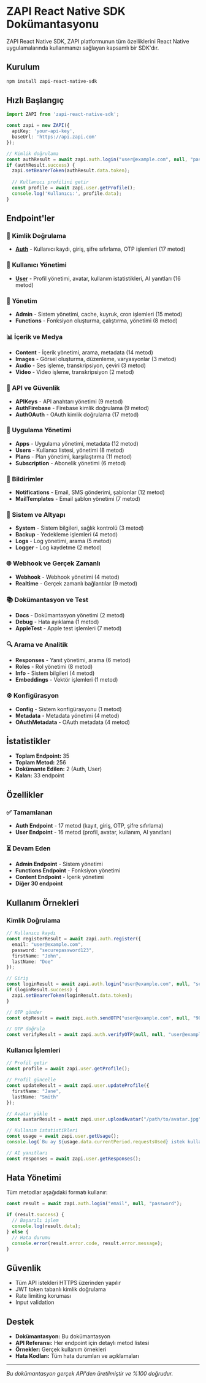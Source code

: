 # ZAPI React Native SDK Dokümantasyonu

ZAPI React Native SDK, ZAPI platformunun tüm özelliklerini React Native uygulamalarında kullanmanızı sağlayan kapsamlı bir SDK'dır.

## Kurulum

```bash
npm install zapi-react-native-sdk
```

## Hızlı Başlangıç

```typescript
import ZAPI from 'zapi-react-native-sdk';

const zapi = new ZAPI({
  apiKey: 'your-api-key',
  baseUrl: 'https://api.zapi.com'
});

// Kimlik doğrulama
const authResult = await zapi.auth.login("user@example.com", null, "password");
if (authResult.success) {
  zapi.setBearerToken(authResult.data.token);
  
  // Kullanıcı profilini getir
  const profile = await zapi.user.getProfile();
  console.log('Kullanıcı:', profile.data);
}
```

## Endpoint'ler

### 🔐 Kimlik Doğrulama
- **[Auth](./AUTH.md)** - Kullanıcı kaydı, giriş, şifre sıfırlama, OTP işlemleri (17 metod)

### 👤 Kullanıcı Yönetimi  
- **[User](./USER.md)** - Profil yönetimi, avatar, kullanım istatistikleri, AI yanıtları (16 metod)

### 🔧 Yönetim
- **Admin** - Sistem yönetimi, cache, kuyruk, cron işlemleri (15 metod)
- **Functions** - Fonksiyon oluşturma, çalıştırma, yönetimi (8 metod)

### 📊 İçerik ve Medya
- **Content** - İçerik yönetimi, arama, metadata (14 metod)
- **Images** - Görsel oluşturma, düzenleme, varyasyonlar (3 metod)
- **Audio** - Ses işleme, transkripsiyon, çeviri (3 metod)
- **Video** - Video işleme, transkripsiyon (2 metod)

### 🔑 API ve Güvenlik
- **APIKeys** - API anahtarı yönetimi (9 metod)
- **AuthFirebase** - Firebase kimlik doğrulama (9 metod)
- **AuthOAuth** - OAuth kimlik doğrulama (17 metod)

### 📱 Uygulama Yönetimi
- **Apps** - Uygulama yönetimi, metadata (12 metod)
- **Users** - Kullanıcı listesi, yönetimi (8 metod)
- **Plans** - Plan yönetimi, karşılaştırma (11 metod)
- **Subscription** - Abonelik yönetimi (6 metod)

### 📧 Bildirimler
- **Notifications** - Email, SMS gönderimi, şablonlar (12 metod)
- **MailTemplates** - Email şablon yönetimi (7 metod)

### 🔄 Sistem ve Altyapı
- **System** - Sistem bilgileri, sağlık kontrolü (3 metod)
- **Backup** - Yedekleme işlemleri (4 metod)
- **Logs** - Log yönetimi, arama (5 metod)
- **Logger** - Log kaydetme (2 metod)

### 🌐 Webhook ve Gerçek Zamanlı
- **Webhook** - Webhook yönetimi (4 metod)
- **Realtime** - Gerçek zamanlı bağlantılar (9 metod)

### 📚 Dokümantasyon ve Test
- **Docs** - Dokümantasyon yönetimi (2 metod)
- **Debug** - Hata ayıklama (1 metod)
- **AppleTest** - Apple test işlemleri (7 metod)

### 🔍 Arama ve Analitik
- **Responses** - Yanıt yönetimi, arama (6 metod)
- **Roles** - Rol yönetimi (8 metod)
- **Info** - Sistem bilgileri (4 metod)
- **Embeddings** - Vektör işlemleri (1 metod)

### ⚙️ Konfigürasyon
- **Config** - Sistem konfigürasyonu (1 metod)
- **Metadata** - Metadata yönetimi (4 metod)
- **OAuthMetadata** - OAuth metadata (4 metod)

## İstatistikler

- **Toplam Endpoint:** 35
- **Toplam Metod:** 256
- **Dokümante Edilen:** 2 (Auth, User)
- **Kalan:** 33 endpoint

## Özellikler

### ✅ Tamamlanan
- **Auth Endpoint** - 17 metod (kayıt, giriş, OTP, şifre sıfırlama)
- **User Endpoint** - 16 metod (profil, avatar, kullanım, AI yanıtları)

### ⏳ Devam Eden
- **Admin Endpoint** - Sistem yönetimi
- **Functions Endpoint** - Fonksiyon yönetimi
- **Content Endpoint** - İçerik yönetimi
- **Diğer 30 endpoint**

## Kullanım Örnekleri

### Kimlik Doğrulama

```typescript
// Kullanıcı kaydı
const registerResult = await zapi.auth.register({
  email: "user@example.com",
  password: "securepassword123",
  firstName: "John",
  lastName: "Doe"
});

// Giriş
const loginResult = await zapi.auth.login("user@example.com", null, "securepassword123");
if (loginResult.success) {
  zapi.setBearerToken(loginResult.data.token);
}

// OTP gönder
const otpResult = await zapi.auth.sendOTP("user@example.com", null, "90", "John", "Doe");

// OTP doğrula
const verifyResult = await zapi.auth.verifyOTP(null, null, "user@example.com", "123456");
```

### Kullanıcı İşlemleri

```typescript
// Profil getir
const profile = await zapi.user.getProfile();

// Profil güncelle
const updateResult = await zapi.user.updateProfile({
  firstName: "Jane",
  lastName: "Smith"
});

// Avatar yükle
const avatarResult = await zapi.user.uploadAvatar("/path/to/avatar.jpg");

// Kullanım istatistikleri
const usage = await zapi.user.getUsage();
console.log(`Bu ay ${usage.data.currentPeriod.requestsUsed} istek kullanıldı`);

// AI yanıtları
const responses = await zapi.user.getResponses();
```

## Hata Yönetimi

Tüm metodlar aşağıdaki formatı kullanır:

```typescript
const result = await zapi.auth.login("email", null, "password");

if (result.success) {
  // Başarılı işlem
  console.log(result.data);
} else {
  // Hata durumu
  console.error(result.error.code, result.error.message);
}
```

## Güvenlik

- Tüm API istekleri HTTPS üzerinden yapılır
- JWT token tabanlı kimlik doğrulama
- Rate limiting koruması
- Input validation

## Destek

- **Dokümantasyon:** Bu dokümantasyon
- **API Referansı:** Her endpoint için detaylı metod listesi
- **Örnekler:** Gerçek kullanım örnekleri
- **Hata Kodları:** Tüm hata durumları ve açıklamaları

---

*Bu dokümantasyon gerçek API'den üretilmiştir ve %100 doğrudur.*